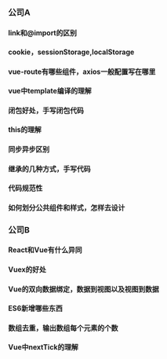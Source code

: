 ### 公司A

#### link和@import的区别

#### cookie，sessionStorage,localStorage

#### vue-route有哪些组件，axios一般配置写在哪里

#### vue中template编译的理解

#### 闭包好处，手写闭包代码

#### this的理解

#### 同步异步区别

#### 继承的几种方式，手写代码

#### 代码规范性

#### 如何划分公共组件和样式，怎样去设计


### 公司B

#### React和Vue有什么异同

#### Vuex的好处

#### Vue的双向数据绑定，数据到视图以及视图到数据

#### ES6新增哪些东西

#### 数组去重，输出数组每个元素的个数

#### Vue中nextTick的理解
